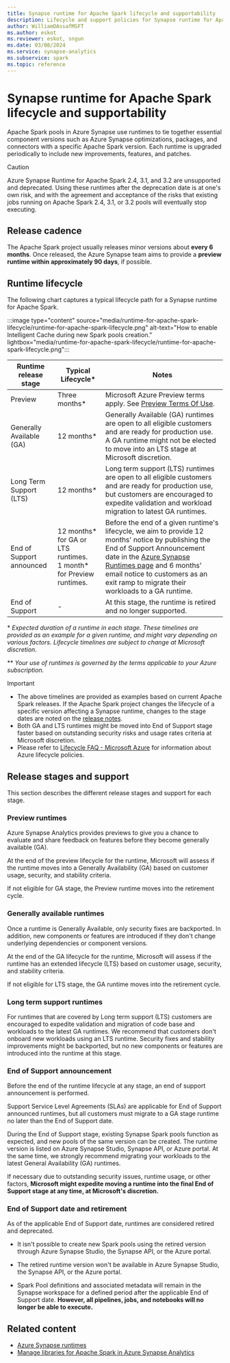 ```yaml
---
title: Synapse runtime for Apache Spark lifecycle and supportability
description: Lifecycle and support policies for Synapse runtime for Apache Spark
author: WilliamDAssafMSFT
ms.author: eskot
ms.reviewer: eskot, sngun
ms.date: 03/08/2024
ms.service: synapse-analytics
ms.subservice: spark
ms.topic: reference
---
```


# Synapse runtime for Apache Spark lifecycle and supportability

Apache Spark pools in Azure Synapse use runtimes to tie together essential component versions such as Azure Synapse optimizations, packages, and connectors with a specific Apache Spark version. Each runtime is upgraded periodically to include new improvements, features, and patches.


> [!CAUTION]
>  Azure Synapse Runtime for Apache Spark 2.4, 3.1, and 3.2 are unsupported and deprecated. Using these runtimes after the deprecation date is at one's own risk, and with the agreement and acceptance of the risks that existing jobs running on Apache Spark 2.4, 3.1, or 3.2 pools will eventually stop executing.

## Release cadence

The Apache Spark project usually releases minor versions about __every 6 months__. Once released, the Azure Synapse team aims to provide a __preview runtime within approximately 90 days__, if possible.

## Runtime lifecycle

The following chart captures a typical lifecycle path for a Synapse runtime for Apache Spark.

:::image type="content" source="media/runtime-for-apache-spark-lifecycle/runtime-for-apache-spark-lifecycle.png" alt-text="How to enable Intelligent Cache during new Spark pools creation." lightbox="media/runtime-for-apache-spark-lifecycle/runtime-for-apache-spark-lifecycle.png":::

| Runtime release stage | Typical Lifecycle* | Notes |
| --- | --- | --- |
| Preview | Three months* | Microsoft Azure Preview terms apply. See [Preview Terms Of Use](https://azure.microsoft.com/support/legal/preview-supplemental-terms/?cdn=disable). |
| Generally Available (GA) | 12 months* | Generally Available (GA) runtimes are open to all eligible customers and are ready for production use.<br />A GA runtime might not be elected to move into an LTS stage at Microsoft discretion. |
| Long Term Support (LTS) | 12 months* | Long term support (LTS) runtimes are open to all eligible customers and are ready for production use, but customers are encouraged to expedite validation and workload migration to latest GA runtimes. |
| End of Support announced | 12 months* for GA or LTS runtimes.<br />1 month* for Preview runtimes. | Before the end of a given runtime's lifecycle, we aim to provide 12 months' notice by publishing the End of Support Announcement date in the [Azure Synapse Runtimes page](./apache-spark-version-support.md) and 6 months' email notice to customers as an exit ramp to migrate their workloads to a GA runtime. |
| End of Support | - | At this stage, the runtime is retired and no longer supported. |

\* *Expected duration of a runtime in each stage. These timelines are provided as an example for a given runtime, and might vary depending on various factors. Lifecycle timelines are subject to change at Microsoft discretion.* 

\** *Your use of runtimes is governed by the terms applicable to your Azure subscription.*

> [!IMPORTANT]  
>  
> - The above timelines are provided as examples based on current Apache Spark releases. If the Apache Spark project changes the lifecycle of a specific version affecting a Synapse runtime, changes to the stage dates are noted on the [release notes](./apache-spark-version-support.md).
> - Both GA and LTS runtimes might be moved into End of Support stage faster based on outstanding security risks and usage rates criteria at Microsoft discretion.  
> - Please refer to [Lifecycle FAQ - Microsoft Azure](/lifecycle/faq/azure) for information about Azure lifecycle policies.
>

## Release stages and support

This section describes the different release stages and support for each stage.

### Preview runtimes

Azure Synapse Analytics provides previews to give you a chance to evaluate and share feedback on features before they become generally available (GA).

At the end of the preview lifecycle for the runtime, Microsoft will assess if the runtime moves into a Generally Availability (GA) based on customer usage, security, and stability criteria.

If not eligible for GA stage, the Preview runtime moves into the retirement cycle.

### Generally available runtimes

Once a runtime is Generally Available, only security fixes are backported. In addition, new components or features are introduced if they don't change underlying dependencies or component versions.

At the end of the GA lifecycle for the runtime, Microsoft will assess if the runtime has an extended lifecycle (LTS) based on customer usage, security, and stability criteria.

If not eligible for LTS stage, the GA runtime moves into the retirement cycle.

### Long term support runtimes

For runtimes that are covered by Long term support (LTS) customers are encouraged to expedite validation and migration of code base and workloads to the latest GA runtimes. We recommend that customers don't onboard new workloads using an LTS runtime. Security fixes and stability improvements might be backported, but no new components or features are introduced into the runtime at this stage.

### <a id="end-of-life-announcement"></a> End of Support announcement

Before the end of the runtime lifecycle at any stage, an end of support announcement is performed.

Support Service Level Agreements (SLAs) are applicable for End of Support announced runtimes, but all customers must migrate to a GA stage runtime no later than the End of Support date.

During the End of Support stage, existing Synapse Spark pools function as expected, and new pools of the same version can be created. The runtime version is listed on Azure Synapse Studio, Synapse API, or Azure portal. At the same time, we strongly recommend migrating your workloads to the latest General Availability (GA) runtimes.

If necessary due to outstanding security issues, runtime usage, or other factors, **Microsoft might expedite moving a runtime into the final End of Support stage at any time, at Microsoft's discretion.**

### <a id="end-of-life-date-and-retirement"></a> End of Support date and retirement

As of the applicable End of Support date, runtimes are considered retired and deprecated.
- It isn't possible to create new Spark pools using the retired version through Azure Synapse Studio, the Synapse API, or the Azure portal.

- The retired runtime version won't be available in Azure Synapse Studio, the Synapse API, or the Azure portal.

- Spark Pool definitions and associated metadata will remain in the Synapse workspace for a defined period after the applicable End of Support date. **However, all pipelines, jobs, and notebooks will no longer be able to execute.**

## Related content

- [Azure Synapse runtimes](apache-spark-version-support.md)
- [Manage libraries for Apache Spark in Azure Synapse Analytics](apache-spark-azure-portal-add-libraries.md)

